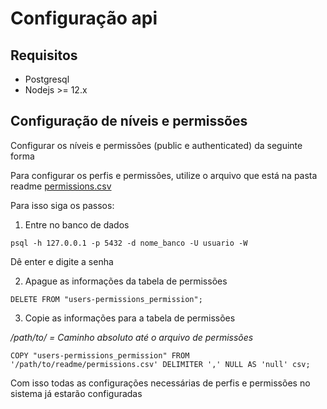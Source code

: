 # Configuração api

## Requisitos
- Postgresql
- Nodejs >= 12.x

## Configuração de níveis e permissões

Configurar os níveis e permissões (public e authenticated) da seguinte forma

Para configurar os perfis e permissões, utilize o arquivo que está na pasta readme [permissions.csv](./readme/permissions.csv)

Para isso siga os passos:

1. Entre no banco de dados

`psql -h 127.0.0.1 -p 5432 -d nome_banco -U usuario -W`

Dê enter e digite a senha

2. Apague as informações da tabela de permissões

`DELETE FROM "users-permissions_permission";`

3. Copie as informações para a tabela de permissões

*/path/to/ = Caminho absoluto até o arquivo de permissões*

`COPY "users-permissions_permission" FROM '/path/to/readme/permissions.csv' DELIMITER ',' NULL AS 'null' csv;`

Com isso todas as configurações necessárias de perfis e permissões no sistema já estarão configuradas